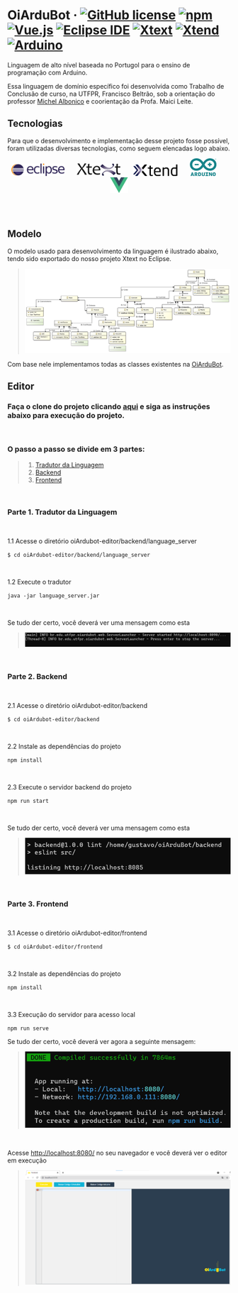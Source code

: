 # OiArduBot &middot; [![GitHub license](https://img.shields.io/badge/license-MIT-blue.svg)](https://github.com/IntelAgir-Research-Group/OiArduBot/blob/main/LICENSE) [![npm](https://img.shields.io/badge/-npm-CB3837?logo=npm)](https://www.npmjs.com/package/npm/v/6.14.4) [![Vue.js](https://img.shields.io/badge/-Vue.js-388a65?logo=vue.js)](https://vuejs.org/) [![Eclipse IDE](https://img.shields.io/badge/-Eclipse%20IDE-2C2255?logo=EclipseIDE)](https://www.eclipse.org/downloads/) [![Xtext](https://img.shields.io/badge/-Xtext-2C2255)](https://www.eclipse.org/Xtext/) [![Xtend](https://img.shields.io/badge/-Xtend-2C2255)](https://www.eclipse.org/xtend/) [![Arduino](https://img.shields.io/badge/-Arduino-1f635b?logo=arduino)](https://www.arduino.cc/)

Linguagem de alto nível baseada no Portugol para o ensino de programação com Arduino.

Essa linguagem de domínio específico foi desenvolvida como Trabalho de Conclusão de curso, na UTFPR, Francisco Beltrão, sob a orientação do professor [Michel Albonico](https://michelalbonico.github.io/) e coorientação da Profa. Maici Leite.

## Tecnologias
Para que o desenvolvimento e implementação desse projeto fosse possível, foram utilizadas diversas tecnologias, como seguem elencadas logo abaixo.
<br>

<p align="center">
<img src="images/eclipse.png" alt="Eclipse IDE" href="eclipse.org" width="120">&nbsp;&nbsp;&nbsp;&nbsp;&nbsp;&nbsp;
<img src="images/xtext.png" width="100">&nbsp;&nbsp;&nbsp;&nbsp;&nbsp;&nbsp;
<img src="images/xtend.png" width="100">&nbsp;&nbsp;&nbsp;&nbsp;&nbsp;&nbsp;
<img src="images/arduino.png" width="60">&nbsp;&nbsp;&nbsp;&nbsp;&nbsp;&nbsp;
<img src="images/vue.png" width="40">
</p>

<br>
<br>

## Modelo

O modelo usado para desenvolvimento da linguagem é ilustrado abaixo, tendo sido exportado do nosso projeto Xtext no Eclipse.
<br>
> <img src="images/class-diagram.png">
Com base nele implementamos todas as classes existentes na [OiArduBot](https://github.com/IntelAgir-Research-Group/OiArduBot).
<br>

## Editor
### Faça o clone do projeto clicando [aqui](https://github.com/IntelAgir-Research-Group/oiArdubot-editor) e siga as instruções abaixo para execução do projeto.

<br>

### O passo a passo se divide em 3 partes:
> 1. [Tradutor da Linguagem](#parte-1-tradutor)
> 2. [Backend](#parte-2-backend)
> 3. [Frontend](#parte-3-frontend)

<br> 

### Parte 1. Tradutor da Linguagem
<br>

1.1 Acesse o diretório oiArdubot-editor/backend/language_server
```
$ cd oiArdubot-editor/backend/language_server
```
<br>

1.2 Execute o tradutor
```
java -jar language_server.jar
```
<br>

Se tudo der certo, você deverá ver uma mensagem como esta
> <img src="images/languageserver.png">
<br>

### Parte 2. Backend
<br>

2.1 Acesse o diretório oiArdubot-editor/backend
```
$ cd oiArdubot-editor/backend
```
<br>

2.2 Instale as dependências do projeto
```
npm install
```
<br>

2.3 Execute o servidor backend do projeto
```
npm run start
```
<br>

Se tudo der certo, você deverá ver uma mensagem como esta
> <img src="images/backend.png">
<br>

### Parte 3. Frontend
<br>

3.1 Acesse o diretório oiArdubot-editor/frontend
```
$ cd oiArdubot-editor/frontend
```
<br>

3.2 Instale as dependências do projeto
```
npm install
```
<br>

3.3 Execução do servidor para acesso local
```
npm run serve
```



Se tudo der certo, você deverá ver agora a seguinte mensagem:
> <img src="images/frontend.png">
<br>

Acesse [http://localhost:8080/](http://localhost:8080/) no seu navegador e você deverá ver o editor em execução
<br>
> <img src="images/editor2.png">





